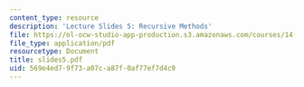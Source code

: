 ```yaml
---
content_type: resource
description: 'Lecture Slides 5: Recursive Methods'
file: https://ol-ocw-studio-app-production.s3.amazonaws.com/courses/14-128-dynamic-optimization-economic-applications-recursive-methods-spring-2003/569e4ed79f73a07ca87f0af77ef7d4c9_slides5.pdf
file_type: application/pdf
resourcetype: Document
title: slides5.pdf
uid: 569e4ed7-9f73-a07c-a87f-0af77ef7d4c9
---
```

